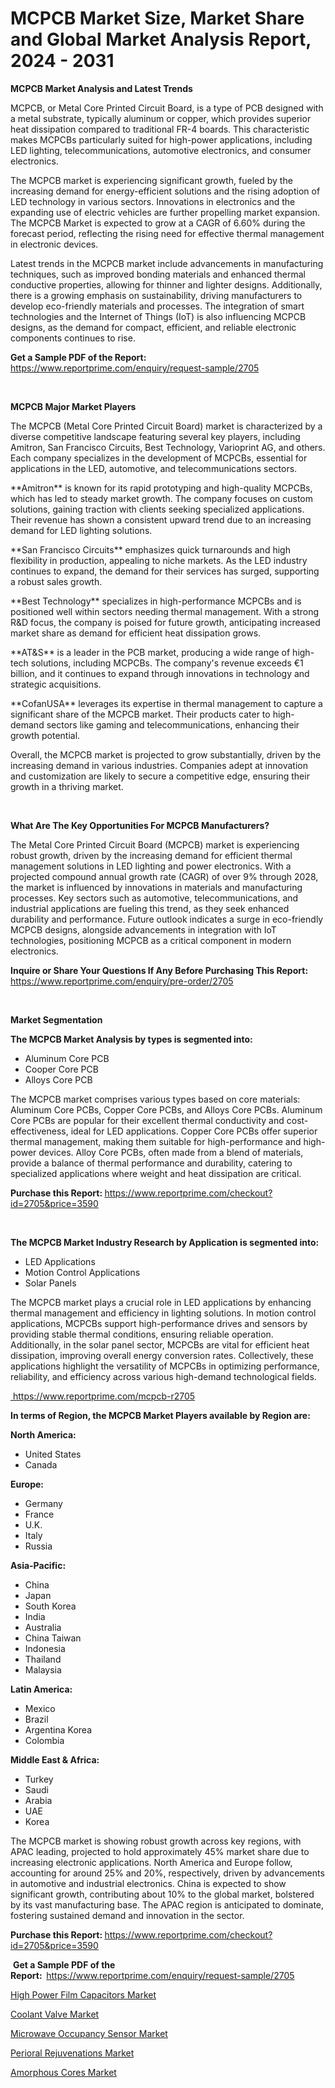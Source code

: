 <p><h1>MCPCB Market Size, Market Share and Global Market Analysis Report, 2024 - 2031</h1></p><p><strong>MCPCB Market Analysis and Latest Trends</strong></p>
<p><p>MCPCB, or Metal Core Printed Circuit Board, is a type of PCB designed with a metal substrate, typically aluminum or copper, which provides superior heat dissipation compared to traditional FR-4 boards. This characteristic makes MCPCBs particularly suited for high-power applications, including LED lighting, telecommunications, automotive electronics, and consumer electronics.</p><p>The MCPCB market is experiencing significant growth, fueled by the increasing demand for energy-efficient solutions and the rising adoption of LED technology in various sectors. Innovations in electronics and the expanding use of electric vehicles are further propelling market expansion. The MCPCB Market is expected to grow at a CAGR of 6.60% during the forecast period, reflecting the rising need for effective thermal management in electronic devices.</p><p>Latest trends in the MCPCB market include advancements in manufacturing techniques, such as improved bonding materials and enhanced thermal conductive properties, allowing for thinner and lighter designs. Additionally, there is a growing emphasis on sustainability, driving manufacturers to develop eco-friendly materials and processes. The integration of smart technologies and the Internet of Things (IoT) is also influencing MCPCB designs, as the demand for compact, efficient, and reliable electronic components continues to rise.</p></p>
<p><strong>Get a Sample PDF of the Report:&nbsp;</strong> <a href="https://www.reportprime.com/enquiry/request-sample/2705">https://www.reportprime.com/enquiry/request-sample/2705</a></p>
<p>&nbsp;</p>
<p><strong>MCPCB Major Market Players</strong></p>
<p><p>The MCPCB (Metal Core Printed Circuit Board) market is characterized by a diverse competitive landscape featuring several key players, including Amitron, San Francisco Circuits, Best Technology, Varioprint AG, and others. Each company specializes in the development of MCPCBs, essential for applications in the LED, automotive, and telecommunications sectors.</p><p>**Amitron** is known for its rapid prototyping and high-quality MCPCBs, which has led to steady market growth. The company focuses on custom solutions, gaining traction with clients seeking specialized applications. Their revenue has shown a consistent upward trend due to an increasing demand for LED lighting solutions.</p><p>**San Francisco Circuits** emphasizes quick turnarounds and high flexibility in production, appealing to niche markets. As the LED industry continues to expand, the demand for their services has surged, supporting a robust sales growth.</p><p>**Best Technology** specializes in high-performance MCPCBs and is positioned well within sectors needing thermal management. With a strong R&D focus, the company is poised for future growth, anticipating increased market share as demand for efficient heat dissipation grows.</p><p>**AT&S** is a leader in the PCB market, producing a wide range of high-tech solutions, including MCPCBs. The company's revenue exceeds €1 billion, and it continues to expand through innovations in technology and strategic acquisitions.</p><p>**CofanUSA** leverages its expertise in thermal management to capture a significant share of the MCPCB market. Their products cater to high-demand sectors like gaming and telecommunications, enhancing their growth potential.</p><p>Overall, the MCPCB market is projected to grow substantially, driven by the increasing demand in various industries. Companies adept at innovation and customization are likely to secure a competitive edge, ensuring their growth in a thriving market.</p></p>
<p>&nbsp;</p>
<p><strong>What Are The Key Opportunities For MCPCB Manufacturers?</strong></p>
<p><p>The Metal Core Printed Circuit Board (MCPCB) market is experiencing robust growth, driven by the increasing demand for efficient thermal management solutions in LED lighting and power electronics. With a projected compound annual growth rate (CAGR) of over 9% through 2028, the market is influenced by innovations in materials and manufacturing processes. Key sectors such as automotive, telecommunications, and industrial applications are fueling this trend, as they seek enhanced durability and performance. Future outlook indicates a surge in eco-friendly MCPCB designs, alongside advancements in integration with IoT technologies, positioning MCPCB as a critical component in modern electronics.</p></p>
<p><strong>Inquire or Share Your Questions If Any Before Purchasing This Report:</strong> <a href="https://www.reportprime.com/enquiry/pre-order/2705">https://www.reportprime.com/enquiry/pre-order/2705</a></p>
<p>&nbsp;</p>
<p><strong>Market Segmentation</strong></p>
<p><strong>The MCPCB Market Analysis by types is segmented into:</strong></p>
<p><ul><li>Aluminum Core PCB</li><li>Cooper Core PCB</li><li>Alloys Core PCB</li></ul></p>
<p><p>The MCPCB market comprises various types based on core materials: Aluminum Core PCBs, Copper Core PCBs, and Alloys Core PCBs. Aluminum Core PCBs are popular for their excellent thermal conductivity and cost-effectiveness, ideal for LED applications. Copper Core PCBs offer superior thermal management, making them suitable for high-performance and high-power devices. Alloy Core PCBs, often made from a blend of materials, provide a balance of thermal performance and durability, catering to specialized applications where weight and heat dissipation are critical.</p></p>
<p><strong>Purchase this Report:&nbsp;</strong><a href="https://www.reportprime.com/checkout?id=2705&price=3590">https://www.reportprime.com/checkout?id=2705&price=3590</a></p>
<p>&nbsp;</p>
<p><strong>The MCPCB Market Industry Research by Application is segmented into:</strong></p>
<p><ul><li>LED Applications</li><li>Motion Control Applications</li><li>Solar Panels</li></ul></p>
<p><p>The MCPCB market plays a crucial role in LED applications by enhancing thermal management and efficiency in lighting solutions. In motion control applications, MCPCBs support high-performance drives and sensors by providing stable thermal conditions, ensuring reliable operation. Additionally, in the solar panel sector, MCPCBs are vital for efficient heat dissipation, improving overall energy conversion rates. Collectively, these applications highlight the versatility of MCPCBs in optimizing performance, reliability, and efficiency across various high-demand technological fields.</p></p>
<p><a href="https://www.reportprime.com/mcpcb-r2705">&nbsp;https://www.reportprime.com/mcpcb-r2705</a></p>
<p><strong>In terms of Region, the MCPCB Market Players available by Region are:</strong></p>
<p>
    <p> <strong> North America: </strong>
        <ul>
            <li>United States</li>
            <li>Canada</li>
        </ul>
        </p> 
    <p> <strong> Europe: </strong>
        <ul>
            <li>Germany</li>
            <li>France</li>
            <li>U.K.</li>
            <li>Italy</li>
            <li>Russia</li>
        </ul>
        </p> 
    <p> <strong> Asia-Pacific: </strong>
        <ul>
            <li>China</li>
            <li>Japan</li>
            <li>South Korea</li>
            <li>India</li>
            <li>Australia</li>
            <li>China Taiwan</li>
            <li>Indonesia</li>
            <li>Thailand</li>
            <li>Malaysia</li>
        </ul>
        </p> 
    <p> <strong> Latin America: </strong>
        <ul>
            <li>Mexico</li>
            <li>Brazil</li>
            <li>Argentina Korea</li>
            <li>Colombia</li>
        </ul>
        </p> 
    <p> <strong> Middle East & Africa: </strong>
        <ul>
            <li>Turkey</li>
            <li>Saudi</li>
            <li>Arabia</li>
            <li>UAE</li>
            <li>Korea</li>
        </ul>
    </p>
    </p>
<p><p>The MCPCB market is showing robust growth across key regions, with APAC leading, projected to hold approximately 45% market share due to increasing electronic applications. North America and Europe follow, accounting for around 25% and 20%, respectively, driven by advancements in automotive and industrial electronics. China is expected to show significant growth, contributing about 10% to the global market, bolstered by its vast manufacturing base. The APAC region is anticipated to dominate, fostering sustained demand and innovation in the sector.</p></p>
<p><strong>Purchase this Report: </strong><a href="https://www.reportprime.com/checkout?id=2705&price=3590">https://www.reportprime.com/checkout?id=2705&price=3590</a></p>
<p>&nbsp;<strong>Get a Sample PDF of the Report:&nbsp;&nbsp;</strong><a href="https://www.reportprime.com/enquiry/request-sample/2705">https://www.reportprime.com/enquiry/request-sample/2705</a></p>
<p><strong></strong></p>
<p><p><a href="https://github.com/mabutironaldo/Market-Research-Report-List-6/blob/main/high-power-film-capacitors-market.md">High Power Film Capacitors Market</a></p><p><a href="https://www.linkedin.com/pulse/global-coolant-valve-market-analysis-key-trends-future-projections-cilie?trackingId=xMeWonvbRGiFJK6%2BN0zKEA%3D%3D">Coolant Valve Market</a></p><p><a href="https://github.com/napierswinnyfg/Market-Research-Report-List-1/blob/main/microwave-occupancy-sensor-market.md">Microwave Occupancy Sensor Market</a></p><p><a href="https://issuu.com/reportprime-2/docs/perioral-rejuvenations-market-size-_0b49c69c5ae9cc">Perioral Rejuvenations Market</a></p><p><a href="https://www.linkedin.com/pulse/amorphous-cores-market-trends-analysis-opportunities-zoroe?trackingId=6oOZr0IFSI%2B86buP%2Bg378Q%3D%3D">Amorphous Cores Market</a></p></p>